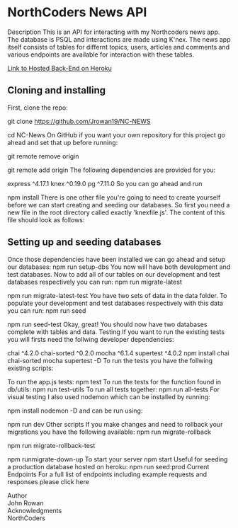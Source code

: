 <!DOCTYPE html>
<html>
  <head>
    <meta charset="UTF-8">

<h1>NorthCoders News API</h1>

 </head>
Description
This is an API for interacting with my Northcoders news app. The database is PSQL and interactions are made using K'nex. The news app itself consists of tables for differnt topics, users, articles and comments and various endpoints are available for interaction with these tables.

<a href='https://john-rowan-news.herokuapp.com/api/articles' target="_blank">Link to Hosted Back-End on Heroku</a>

<h2>Cloning and installing</h2>
First, clone the repo:

git clone https://github.com/Jrowan19/NC-NEWS

cd NC-News
On GitHub if you want your own repository for this project go ahead and set that up before running:

git remote remove origin

git remote add origin <YOUR-GITHUB-URL>
The following dependencies are provided for you:

express ^4.17.1
knex ^0.19.0
pg ^7.11.0
So you can go ahead and run

npm install
There is one other file you're going to need to create yourself before we can start creating and seeding our databases. So first you need a new file in the root directory called exactly 'knexfile.js'. The content of this file should look as follows:

<h2> Setting up and seeding databases</h2>
Once those dependencies have been installed we can go ahead and setup our databases:
npm run setup-dbs
You now will have both development and test databases. Now to add all of our tables on our development and test databases respectively you can run:
npm run migrate-latest

npm run migrate-latest-test
You have two sets of data in the data folder. To populate your development and test databases respectively with this data you can run:
npm run seed

npm run seed-test
Okay, great! You should now have two databases complete with tables and data.
Testing
If you want to run the existing tests you will firsts need the follwing developer dependencies:

chai ^4.2.0
chai-sorted ^0.2.0
mocha ^6.1.4
supertest ^4.0.2
npm install chai chai-sorted mocha supertest -D
To run the tests you have the follwing existing scripts:

To run the app.js tests:
npm test
To run the tests for the function found in db/utils:
npm run test-utils
To run all tests together:
npm run all-tests
For visual testing I also used nodemon which can be installed by running:

npm install nodemon -D
and can be run using:

npm run dev
Other scripts
If you make changes and need to rollback your migrations you have the following available:
npm run migrate-rollback

npm run migrate-rollback-test

npm runmigrate-down-up
To start your server
npm start
Useful for seeding a production database hosted on heroku:
npm run seed:prod
Current Endpoints
For a full list of endpoints including example requests and responses please click here

Author
</br>
John Rowan
</br>
Acknowledgments
</br>
NorthCoders

  <body>
  
  </body>
</html>
